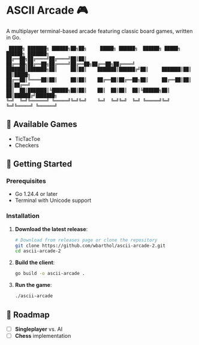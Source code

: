 # ASCII Arcade 🎮

A multiplayer terminal-based arcade featuring classic board games, written in Go.

```
 █████╗ ███████╗ ██████╗██╗██╗     █████╗ ██████╗  ██████╗ █████╗ ██████╗ ███████╗
██╔══██╗██╔════╝██╔════╝██║██║    ██╔══██╗██╔══██╗██╔════╝██╔══██╗██╔══██╗██╔════╝
███████║███████╗██║     ██║██║    ███████║██████╔╝██║     ███████║██║  ██║█████╗  
██╔══██║╚════██║██║     ██║██║    ██╔══██║██╔══██╗██║     ██╔══██║██║  ██║██╔══╝  
██║  ██║███████║╚██████╗██║██║    ██║  ██║██║  ██║╚██████╗██║  ██║██████╔╝███████╗
╚═╝  ╚═╝╚══════╝ ╚═════╝╚═╝╚═╝    ╚═╝  ╚═╝╚═╝  ╚═╝ ╚═════╝╚═╝  ╚═╝╚═════╝ ╚══════╝
```
 
## 🎲 Available Games
- TicTacToe
- Checkers

## 🚀 Getting Started

### Prerequisites
- Go 1.24.4 or later
- Terminal with Unicode support

### Installation

1. **Download the latest release**:
   ```bash
   # Download from releases page or clone the repository
   git clone https://github.com/wbarthol/ascii-arcade-2.git
   cd ascii-arcade-2
   ```

2. **Build the client**:
   ```bash
   go build -o ascii-arcade .
   ```

3. **Run the game**:
   ```bash
   ./ascii-arcade
   ```

## 🎯 Roadmap
- [ ] **Singleplayer** vs. AI
- [ ] **Chess** implementation
